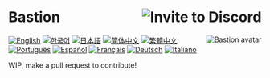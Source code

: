 # Bastion [<img src="https://img.shields.io/badge/invite%20to-discord-brightgreen?style=for-the-badge" alt="Invite to Discord" align="right" />](https://discord.com/api/oauth2/authorize?client_id=383854640694820865&permissions=274878285888&scope=bot%20applications.commands)

<!-- Unfortunately, GitHub Markdown sanitizes style attributes, so we will have to use a deprecated HTML attribute. -->
[<img src="https://cdn.discordapp.com/avatars/383854640694820865/fab10204c193d0bc3d48169d11245a1a.png" alt="Bastion avatar" align="right" />](https://yugipedia.com/wiki/Bastion_Misawa)

[![English](https://img.shields.io/badge/English-blue)](/README.md)
[![한국어](https://img.shields.io/badge/한국어-grey)](/translations/README.ko.md "WIP")
[![日本語](https://img.shields.io/badge/日本語-blue)](/translations/README.ja.md)
[![简体中文](https://img.shields.io/badge/简体中文-grey)](/translations/README.zh-CN.md "WIP")
[![繁體中文](https://img.shields.io/badge/繁體中文-grey)](/translations/README.zh-TW.md "WIP")
[![Português](https://img.shields.io/badge/Português-grey)](/translations/README.pt.md  "WIP")
[![Español](https://img.shields.io/badge/Español-violet)](/translations/README.es.md "WIP, current language")
[![Français](https://img.shields.io/badge/Français-grey)](/translations/README.fr.md "WIP")
[![Deutsch](https://img.shields.io/badge/Deutsch-grey)](/translations/README.de.md "WIP")
[![Italiano](https://img.shields.io/badge/Italiano-grey)](/translations/README.it.md "WIP")

WIP, make a pull request to contribute!
